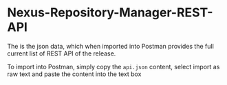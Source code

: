 # Nexus-Repository-Manager-REST-API

The is the json data, which when imported into Postman provides the full current list of REST API of the release.

To import into Postman, simply copy the `api.json` content, select import as raw text and paste the content into the text box
